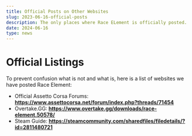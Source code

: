 ```yaml
---
title: Official Posts on Other Websites 
slug: 2023-06-16-official-posts
description: The only places where Race ELement is officially posted.
date: 2024-06-16
type: news
---
```

# Official Listings
To prevent confusion what is not and what is, here is a list of websites we have posted Race Element:
- Official Assetto Corsa Forums: **<a href="https://www.assettocorsa.net/forum/index.php?threads/71454" target="_blank">https://www.assettocorsa.net/forum/index.php?threads/71454</a>**
- Overtake.GG: **<a href="https://www.overtake.gg/downloads/race-element.50578/" target="_blank">https://www.overtake.gg/downloads/race-element.50578/</a>**
- Steam Guide: **<a href="https://steamcommunity.com/sharedfiles/filedetails/?id=2811480721">https://steamcommunity.com/sharedfiles/filedetails/?id=2811480721</a>**
